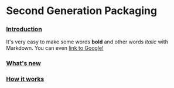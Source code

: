 # Second Generation Packaging

### [Introduction](./docs/introduction.md)
It's very easy to make some words **bold** and other words *italic* with Markdown. You can even [link to Google!](http://google.com)

### [What's new](./docs/new.md)
### [How it works](./docs/works.md)
